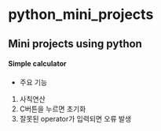 # python_mini_projects
## Mini projects using python

####  Simple calculator
- 주요 기능
 1. 사칙연산
 2. C버튼을 누르면 초기화
 3. 잘못된 operator가 입력되면 오류 발생
 
 

